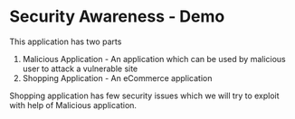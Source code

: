 # Security Awareness - Demo

This application has two parts

1. Malicious Application - An application which can be used by malicious user to attack a vulnerable site
2. Shopping Application - An eCommerce application

Shopping application has few security issues which we will try to exploit with help of Malicious application.
